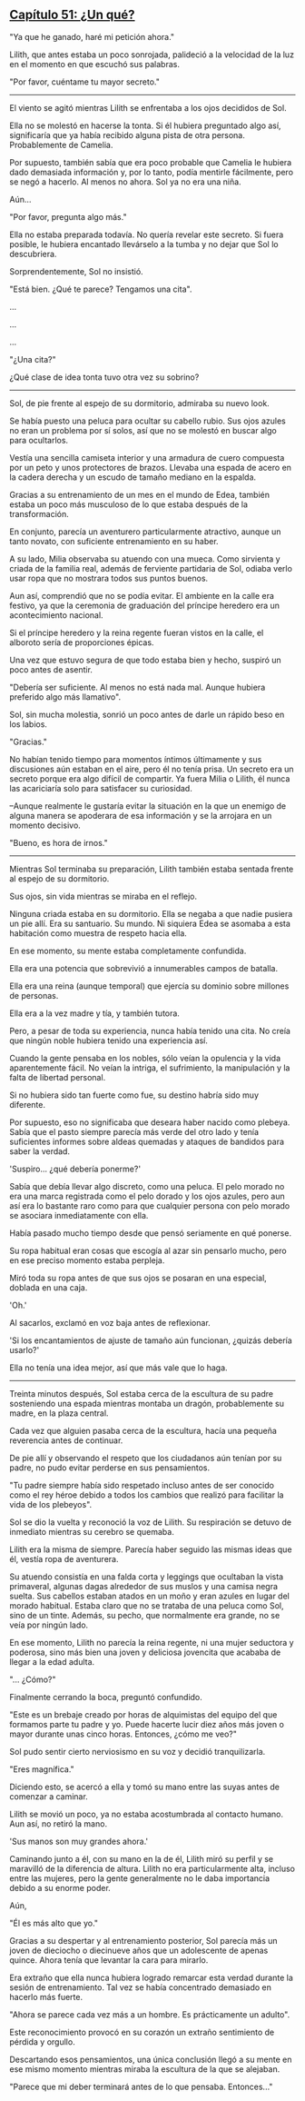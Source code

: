 
## [Capítulo 51: ¿Un qué?](https://novelnext.dramanovels.io/nc/son-of-the-hero-king/chapter-51-a-what "Capítulo 51: ¿Un qué?")


"Ya que he ganado, haré mi petición ahora."

Lilith, que antes estaba un poco sonrojada, palideció a la velocidad de la luz en el momento en que escuchó sus palabras. 

"Por favor, cuéntame tu mayor secreto."

----

El viento se agitó mientras Lilith se enfrentaba a los ojos decididos de Sol. 

Ella no se molestó en hacerse la tonta. Si él hubiera preguntado algo así, significaría que ya había recibido alguna pista de otra persona. Probablemente de Camelia. 

Por supuesto, también sabía que era poco probable que Camelia le hubiera dado demasiada información y, por lo tanto, podía mentirle fácilmente, pero se negó a hacerlo. Al menos no ahora. Sol ya no era una niña. 

Aún…

"Por favor, pregunta algo más."

Ella no estaba preparada todavía. No quería revelar este secreto. Si fuera posible, le hubiera encantado llevárselo a la tumba y no dejar que Sol lo descubriera. 

Sorprendentemente, Sol no insistió. 

"Está bien. ¿Qué te parece? Tengamos una cita".

…

…

…

"¿Una cita?" 

¿Qué clase de idea tonta tuvo otra vez su sobrino?

****

Sol, de pie frente al espejo de su dormitorio, admiraba su nuevo look. 

Se había puesto una peluca para ocultar su cabello rubio. Sus ojos azules no eran un problema por sí solos, así que no se molestó en buscar algo para ocultarlos. 

Vestía una sencilla camiseta interior y una armadura de cuero compuesta por un peto y unos protectores de brazos. Llevaba una espada de acero en la cadera derecha y un escudo de tamaño mediano en la espalda. 

Gracias a su entrenamiento de un mes en el mundo de Edea, también estaba un poco más musculoso de lo que estaba después de la transformación. 

En conjunto, parecía un aventurero particularmente atractivo, aunque un tanto novato, con suficiente entrenamiento en su haber.

A su lado, Milia observaba su atuendo con una mueca. Como sirvienta y criada de la familia real, además de ferviente partidaria de Sol, odiaba verlo usar ropa que no mostrara todos sus puntos buenos. 

Aun así, comprendió que no se podía evitar. El ambiente en la calle era festivo, ya que la ceremonia de graduación del príncipe heredero era un acontecimiento nacional. 

Si el príncipe heredero y la reina regente fueran vistos en la calle, el alboroto sería de proporciones épicas. 

Una vez que estuvo segura de que todo estaba bien y hecho, suspiró un poco antes de asentir. 

"Debería ser suficiente. Al menos no está nada mal. Aunque hubiera preferido algo más llamativo". 

Sol, sin mucha molestia, sonrió un poco antes de darle un rápido beso en los labios. 

"Gracias."

No habían tenido tiempo para momentos íntimos últimamente y sus discusiones aún estaban en el aire, pero él no tenía prisa. Un secreto era un secreto porque era algo difícil de compartir. Ya fuera Milia o Lilith, él nunca las acariciaría solo para satisfacer su curiosidad. 

–Aunque realmente le gustaría evitar la situación en la que un enemigo de alguna manera se apoderara de esa información y se la arrojara en un momento decisivo. 

"Bueno, es hora de irnos."

****

Mientras Sol terminaba su preparación, Lilith también estaba sentada frente al espejo de su dormitorio. 

Sus ojos, sin vida mientras se miraba en el reflejo. 

Ninguna criada estaba en su dormitorio. Ella se negaba a que nadie pusiera un pie allí. Era su santuario. Su mundo. Ni siquiera Edea se asomaba a esta habitación como muestra de respeto hacia ella. 

En ese momento, su mente estaba completamente confundida. 

Ella era una potencia que sobrevivió a innumerables campos de batalla. 

Ella era una reina (aunque temporal) que ejercía su dominio sobre millones de personas. 

Ella era a la vez madre y tía, y también tutora. 

Pero, a pesar de toda su experiencia, nunca había tenido una cita. No creía que ningún noble hubiera tenido una experiencia así. 

Cuando la gente pensaba en los nobles, sólo veían la opulencia y la vida aparentemente fácil. No veían la intriga, el sufrimiento, la manipulación y la falta de libertad personal. 

Si no hubiera sido tan fuerte como fue, su destino habría sido muy diferente. 

Por supuesto, eso no significaba que deseara haber nacido como plebeya. Sabía que el pasto siempre parecía más verde del otro lado y tenía suficientes informes sobre aldeas quemadas y ataques de bandidos para saber la verdad. 

'Suspiro... ¿qué debería ponerme?' 

Sabía que debía llevar algo discreto, como una peluca. El pelo morado no era una marca registrada como el pelo dorado y los ojos azules, pero aun así era lo bastante raro como para que cualquier persona con pelo morado se asociara inmediatamente con ella. 

Había pasado mucho tiempo desde que pensó seriamente en qué ponerse. 

Su ropa habitual eran cosas que escogía al azar sin pensarlo mucho, pero en ese preciso momento estaba perpleja. 

Miró toda su ropa antes de que sus ojos se posaran en una especial, doblada en una caja. 

'Oh.'

Al sacarlos, exclamó en voz baja antes de reflexionar. 

'Si los encantamientos de ajuste de tamaño aún funcionan, ¿quizás debería usarlo?' 

Ella no tenía una idea mejor, así que más vale que lo haga. 

*****

Treinta minutos después, Sol estaba cerca de la escultura de su padre sosteniendo una espada mientras montaba un dragón, probablemente su madre, en la plaza central.

Cada vez que alguien pasaba cerca de la escultura, hacía una pequeña reverencia antes de continuar. 

De pie allí y observando el respeto que los ciudadanos aún tenían por su padre, no pudo evitar perderse en sus pensamientos. 

"Tu padre siempre había sido respetado incluso antes de ser conocido como el rey héroe debido a todos los cambios que realizó para facilitar la vida de los plebeyos".

Sol se dio la vuelta y reconoció la voz de Lilith. Su respiración se detuvo de inmediato mientras su cerebro se quemaba. 

Lilith era la misma de siempre. Parecía haber seguido las mismas ideas que él, vestía ropa de aventurera. 

Su atuendo consistía en una falda corta y leggings que ocultaban la vista primaveral, algunas dagas alrededor de sus muslos y una camisa negra suelta. Sus cabellos estaban atados en un moño y eran azules en lugar del morado habitual. Estaba claro que no se trataba de una peluca como Sol, sino de un tinte. Además, su pecho, que normalmente era grande, no se veía por ningún lado.

En ese momento, Lilith no parecía la reina regente, ni una mujer seductora y poderosa, sino más bien una joven y deliciosa jovencita que acababa de llegar a la edad adulta. 

"... ¿Cómo?" 

Finalmente cerrando la boca, preguntó confundido. 

"Este es un brebaje creado por horas de alquimistas del equipo del que formamos parte tu padre y yo. Puede hacerte lucir diez años más joven o mayor durante unas cinco horas. Entonces, ¿cómo me veo?" 

Sol pudo sentir cierto nerviosismo en su voz y decidió tranquilizarla. 

"Eres magnífica."

Diciendo esto, se acercó a ella y tomó su mano entre las suyas antes de comenzar a caminar. 

Lilith se movió un poco, ya no estaba acostumbrada al contacto humano. Aun así, no retiró la mano. 

'Sus manos son muy grandes ahora.'

Caminando junto a él, con su mano en la de él, Lilith miró su perfil y se maravilló de la diferencia de altura. Lilith no era particularmente alta, incluso entre las mujeres, pero la gente generalmente no le daba importancia debido a su enorme poder. 

Aún, 

"Él es más alto que yo."

Gracias a su despertar y al entrenamiento posterior, Sol parecía más un joven de dieciocho o diecinueve años que un adolescente de apenas quince. Ahora tenía que levantar la cara para mirarlo. 

Era extraño que ella nunca hubiera logrado remarcar esta verdad durante la sesión de entrenamiento. Tal vez se había concentrado demasiado en hacerlo más fuerte. 

"Ahora se parece cada vez más a un hombre. Es prácticamente un adulto".

Este reconocimiento provocó en su corazón un extraño sentimiento de pérdida y orgullo. 

Descartando esos pensamientos, una única conclusión llegó a su mente en ese mismo momento mientras miraba la escultura de la que se alejaban. 

"Parece que mi deber terminará antes de lo que pensaba. Entonces..."